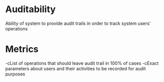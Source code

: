 # Auditability

Ability of system to provide audit trails in order to track system users' operations

# Metrics
-cList of operations that should leave audit trail in 100% of cases
-cExact parameters about users and their activities to be recorded for audit purposes